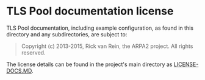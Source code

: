 # TLS Pool documentation license

TLS Pool documentation, including example configuration, as found in
this directory and any subdirectories, are subject to:

>   Copyright (c) 2013-2015, Rick van Rein, the ARPA2 project.
>   All rights reserved.

The license details can be found in the project's main directory as
[LICENSE-DOCS.MD](../LICENSE-DOCS.MD).

